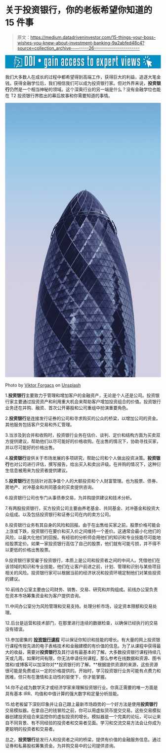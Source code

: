 # 关于投资银行，你的老板希望你知道的 15 件事

> 原文：<https://medium.datadriveninvestor.com/15-things-your-boss-wishes-you-knew-about-investment-banking-9a2abfed48c4?source=collection_archive---------26----------------------->

[![](img/5e02edb82d2a529f796576c9b994d7ca.png)](http://www.track.datadriveninvestor.com/1B9E)

我们大多数人在成长的过程中都希望得到高端工作，获得巨大的利益，追逐大笔金钱。获得金融学位后，我们相信我们可以成为投资银行家。但对外界来说，**投资银行**仍然是一个相当神秘的领域。这个深奥行业的另一端是什么？没有金融学位也能在 T2 投资银行界胜出的幕后故事和你需要知道的事情。

![](img/ae45ad7fc3822ef446b92f731e3c85e0.png)

Photo by [Viktor Forgacs](https://unsplash.com/@sonance?utm_source=medium&utm_medium=referral) on [Unsplash](https://unsplash.com?utm_source=medium&utm_medium=referral)

1.**投资银行**主要致力于管理和增加客户的金融资产，无论是个人还是公司。投资银行家主要通过投资资产和利用重大机会来帮助客户增加投资组合的价值。投资银行业务还在并购、融资、首次公开募股和公司重组中扮演重要角色。

2.**投资银行**是连接发行证券的公司和寻求购买的公众的桥梁，以增加公司的资金。其他服务包括客户交易和外汇管理。

3.当涉及到合并和收购时，投资银行业务在估价、谈判、定价和结构方面为买卖双方提供建议，帮助他们以尽可能好的价格收购。在出售的情况下，协助寻找买家，并以尽可能好的价格出售。

4.**投资银行**提供关于市场发展的多项研究，帮助公司和个人做出投资决策。**投资银行**也对公司进行评估，撰写报告，给出买入和卖出评级。在并购的情况下，这种衍生信息被用来为投资者提供建议。

5.**投资银行**还包括针对高净值个人的大额投资和个人财富管理。也为股票、债券、房地产、对冲基金和共同基金的买卖提供咨询。

6.投资银行公司也专门从事债券交易，为并购提供建议和技术分析。

7.有两股投资银行，买方投资公司主要由养老基金、共同基金、对冲基金和投资大众组成。以及包括投资银行和证券公司在内的卖方公司。

8.投资银行业务有其自身的风险和回报。由于在出售给买家之前，股票价格可能会上涨或下跌，投资银行在要价和买入价之间维持一个差价。这通常会最小化他们的风险，以最大化他们的回报。有经验的分析师会用他们的知识和专业技能尽可能地给股票定价。如果一家投资银行高估了自己的股票，他们就有可能亏损，并不得不以更低的价格出售股票。

9.投资银行家受雇于投资银行，本质上是公司和投资者之间的中间人。凭借他们在该领域的知识和专业技能，他们在让客户前进之前，计划、管理和识别与某些项目相关的风险。投资银行家可以根据当前的经济状况和投资环境定制他们对某些投资的建议。

10.前线办公室主要由公司财务、销售、交易、研究和并购组成。前线办公室负责在资本市场筹集资金和为客户提供咨询。

11.中间办公室分为风险管理和交易支持。处理分析市场，设定资本限额和交易处理。

12.后台是运营和技术部门，在那里进行连续的数据检查，以确保已经执行的交易没有错误。

13.参加密集的 [**投资银行课程**](https://imarticus.org/certified-investment-banking-operations-program/) 可以保证你知识和技能的增长。有大量的网上投资银行课程传授先进的电子表格技术和金融建模的有价值的信息。为了从课程中获得最大的收益，需要对**投资银行**及其行话有最基本的了解。大多数投资银行课程持续几天或几周。如果时间有限，你无法申请任何课程，那么参考在线数据和资源、图书馆和/或博客可以加深你对**投资银行的了解。**根据提供资源的来源，这些资源很可能是免费或以一定的价格提供的。开始时，学习投资银行业务可能有点费力和困难，但只有在激情和主动性的驱使下，你才能掌握。

14.你不必成为数学天才或经济学家来理解投资银行业。你真正需要的唯一方面是具有基本 IRR、均值和中值计算的强大数字和定量分析技能。

15.给老板留下深刻印象并让自己跟上最新市场趋势的一个好方法是使用**投资银行**交易模拟器。在拿自己的钱冒险之前，你可以用虚拟货币提交交易。这些交易模拟器创建投资组合来监控你的虚拟投资的增长。模拟器是一个完美的论坛，可以让来自不同背景、有不同经验的投资者和交易者见面。学习和交流交易方法会让你成为更聪明的投资者和交易者。

总之，**投资银行**是发行人和投资者之间的桥梁，提供有价值的金融服务信息。通过证券和私募股权筹集资金。为并购交易中的公司提供咨询。
